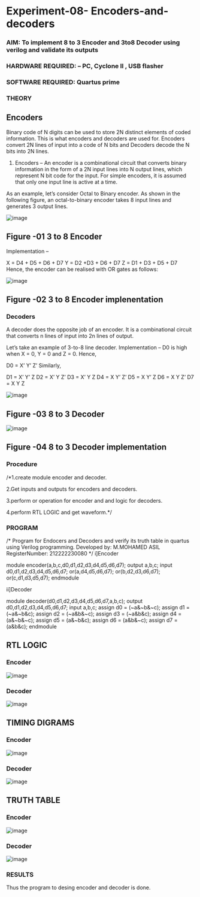 # Experiment-08- Encoders-and-decoders 
### AIM: To implement 8 to 3 Encoder and  3to8 Decoder using verilog and validate its outputs
### HARDWARE REQUIRED:  – PC, Cyclone II , USB flasher
### SOFTWARE REQUIRED:   Quartus prime
### THEORY 

## Encoders
Binary code of N digits can be used to store 2N distinct elements of coded information. This is what encoders and decoders are used for. Encoders convert 2N lines of input into a code of N bits and Decoders decode the N bits into 2N lines.

1. Encoders –
An encoder is a combinational circuit that converts binary information in the form of a 2N input lines into N output lines, which represent N bit code for the input. For simple encoders, it is assumed that only one input line is active at a time.

As an example, let’s consider Octal to Binary encoder. As shown in the following figure, an octal-to-binary encoder takes 8 input lines and generates 3 output lines.

![image](https://user-images.githubusercontent.com/36288975/171543588-bc0746df-a173-4b35-989e-5fb7d385fe8a.png)
## Figure -01 3 to 8 Encoder 


Implementation –

X = D4 + D5 + D6 + D7
Y = D2 +D3 + D6 + D7
Z = D1 + D3 + D5 + D7 
Hence, the encoder can be realised with OR gates as follows:


![image](https://user-images.githubusercontent.com/36288975/171543740-68403b82-aa93-4c98-9343-f32b14885a2e.png)
## Figure -02 3 to 8 Encoder implenentation 

 ### Decoders 
A decoder does the opposite job of an encoder. It is a combinational circuit that converts n lines of input into 2n lines of output.

Let’s take an example of 3-to-8 line decoder.
Implementation –
D0 is high when X = 0, Y = 0 and Z = 0. Hence,

D0 = X’ Y’ Z’ 
Similarly,

D1 = X’ Y’ Z
D2 = X’ Y Z’
D3 = X’ Y Z
D4 = X Y’ Z’
D5 = X Y’ Z
D6 = X Y Z’
D7 = X Y Z 


![image](https://user-images.githubusercontent.com/36288975/171543978-ee2d0671-2846-40a1-8705-507fd6287a49.png)
## Figure -03 8 to 3 Decoder 
![image](https://user-images.githubusercontent.com/36288975/171543866-5a6eace6-8683-49d7-9c4f-a7cb30ec3035.png)

## Figure -04 8 to 3 Decoder implementation 

### Procedure
/*1.create module encoder and decoder.

2.Get inputs and outputs for encoders and decoders.

3.perform or operation for encoder and and logic for decoders.

4.perform RTL LOGIC and get waveform.*/



### PROGRAM 
/*
Program for Endocers and Decoders  and verify its truth table in quartus using Verilog programming.
Developed by: M.MOHAMED ASIL
RegisterNumber: 212222230080
*/
i]Encoder

module encoder(a,b,c,d0,d1,d2,d3,d4,d5,d6,d7);
output a,b,c;
input d0,d1,d2,d3,d4,d5,d6,d7;
or(a,d4,d5,d6,d7);
or(b,d2,d3,d6,d7);
or(c,d1,d3,d5,d7);
endmodule

ii]Decoder

module decoder(d0,d1,d2,d3,d4,d5,d6,d7,a,b,c);
output d0,d1,d2,d3,d4,d5,d6,d7;
input a,b,c;
assign d0 = (~a&~b&~c);
assign d1 = (~a&~b&c);
assign d2 = (~a&b&~c);
assign d3 = (~a&b&c);
assign d4 = (a&~b&~c);
assign d5 = (a&~b&c);
assign d6 = (a&b&~c);
assign d7 = (a&b&c);
endmodule

## RTL LOGIC  
### Encoder
![image](https://github.com/NathinR/Experiment-08-Encoders-and-decoders-/assets/118679646/163324cc-5635-4298-855c-daa0b8992f55)

### Decoder
![image](https://github.com/NathinR/Experiment-08-Encoders-and-decoders-/assets/118679646/3a63ac44-9b51-4447-aa13-942cb3ae2af2)

## TIMING DIGRAMS  
### Encoder
![image](https://github.com/NathinR/Experiment-08-Encoders-and-decoders-/assets/118679646/af233e4b-f409-4ab1-abb3-638af9cab952)

### Decoder
![image](https://github.com/NathinR/Experiment-08-Encoders-and-decoders-/assets/118679646/07b1d303-ff53-41c6-9c1e-861546cb6cc8)

## TRUTH TABLE 
### Encoder
![image](https://github.com/NathinR/Experiment-08-Encoders-and-decoders-/assets/118679646/c8fca45d-bfda-42f0-a3e3-a879e7425812)

### Decoder
![image](https://github.com/NathinR/Experiment-08-Encoders-and-decoders-/assets/118679646/65dc08a0-5bcd-4ff2-ba4e-1a4a6a2384be)

### RESULTS 
Thus the program to desing encoder and decoder is done.
